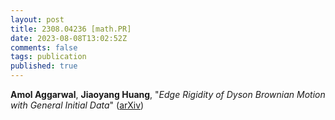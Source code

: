```yaml
---
layout: post
title: 2308.04236 [math.PR]
date: 2023-08-08T13:02:52Z
comments: false
tags: publication
published: true
---
```


<b>Amol Aggarwal</b>, <b>Jiaoyang Huang</b>, "<i>Edge Rigidity of Dyson Brownian Motion with General Initial Data</i>" ([arXiv](http://arxiv.org/abs/2308.04236v1))
